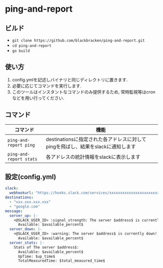 # ping-and-report

## ビルド
- `git clone https://github.com/blackbracken/ping-and-report.git`
- `cd ping-and-report`
- `go build`

## 使い方
1. config.ymlを記述しバイナリと同じディレクトリに置きます.
2. 必要に応じてコマンドを実行します.
  1. このツールはインスタントなコマンドのみ提供するため, 常時監視等はcronなどを用い行ってください.

## コマンド

| コマンド | 機能 |
| ---- | ---- |
| `ping-and-report ping` | destinationsに指定された各アドレスに対してpingを飛ばし、結果をslackに通知します |
| `ping-and-report stats` | 各アドレスの統計情報をslackに表示します |

## 設定(config.yml)
```config.yml
slack:
  webhookurl: "https://hooks.slack.com/services/xxxxxxxxxxxxxxxxxxxxxxx"
destinations:
  - "xxx.xxx.xxx.xxx"
  - "google.com"
message:
  server_up: |-
    <@SLACK_USER_ID> :signal_strength: The server $address$ is currently up!
      Available: $available_percent$
  server_down: |-
    <@SLACK_USER_ID> :warning: The server $address$ is currently down!
      Available: $available_percent$
  server_stats: |-
    Stats of The server $address$:
      Available: $available_percent$
      UpTime: $up_time$
      TotalMeasuredTime: $total_measured_time$
```
